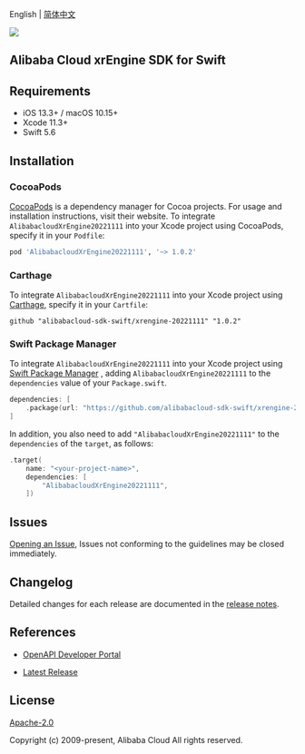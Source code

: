 English | [简体中文](README-CN.md)

![](https://aliyunsdk-pages.alicdn.com/icons/AlibabaCloud.svg)

## Alibaba Cloud xrEngine SDK for Swift

## Requirements

- iOS 13.3+ / macOS 10.15+
- Xcode 11.3+
- Swift 5.6

## Installation

### CocoaPods

[CocoaPods](https://cocoapods.org) is a dependency manager for Cocoa projects. For usage and installation instructions, visit their website. To integrate `AlibabacloudXrEngine20221111` into your Xcode project using CocoaPods, specify it in your `Podfile`:

```ruby
pod 'AlibabacloudXrEngine20221111', '~> 1.0.2'
```

### Carthage

To integrate `AlibabacloudXrEngine20221111` into your Xcode project using [Carthage](https://github.com/Carthage/Carthage), specify it in your `Cartfile`:

```ogdl
github "alibabacloud-sdk-swift/xrengine-20221111" "1.0.2"
```

### Swift Package Manager

To integrate `AlibabacloudXrEngine20221111` into your Xcode project using [Swift Package Manager](https://swift.org/package-manager/) , adding `AlibabacloudXrEngine20221111` to the `dependencies` value of your `Package.swift`.

```swift
dependencies: [
    .package(url: "https://github.com/alibabacloud-sdk-swift/xrengine-20221111.git", from: "1.0.2")
]
```

In addition, you also need to add `"AlibabacloudXrEngine20221111"` to the `dependencies` of the `target`, as follows:

```swift
.target(
    name: "<your-project-name>",
    dependencies: [
        "AlibabacloudXrEngine20221111",
    ])
```

## Issues

[Opening an Issue](https://github.com/alibabacloud-sdk-swift/xrengine-20221111/issues/new), Issues not conforming to the guidelines may be closed immediately.

## Changelog

Detailed changes for each release are documented in the [release notes](./ChangeLog.txt).

## References

* [OpenAPI Developer Portal](https://next.api.alibabacloud.com/home)
- [Latest Release](https://github.com/alibabacloud-sdk-swift/xrengine-20221111)

## License

[Apache-2.0](http://www.apache.org/licenses/LICENSE-2.0)

Copyright (c) 2009-present, Alibaba Cloud All rights reserved.
